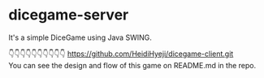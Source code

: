 # dicegame-server
It's a simple DiceGame using Java SWING.

👇👇👇👇👇👇👇👇👇👇
https://github.com/HeidiHyeji/dicegame-client.git  
You can see the design and flow of this game on README.md in the repo.
